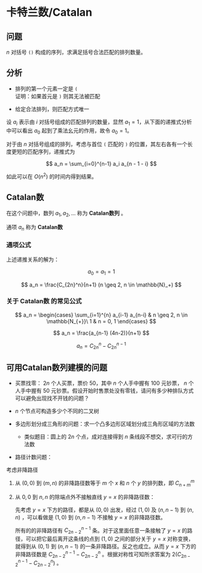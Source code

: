 # 卡特兰数/Catalan

## 问题

$n$ 对括号 `()` 构成的序列，求满足括号合法匹配的排列数量。

## 分析

* 排列的第一个元素一定是 `(`  
证明：如果首元是 `)` 则其无法被匹配

* 给定合法排列，则匹配方式唯一

设 $a_i$ 表示由 $i$ 对括号组成的匹配排列的数量，显然 $a_1 = 1$，从下面的递推式分析中可以看出 $a_0$ 起到了乘法幺元的作用，故令 $a_0 = 1$。

对于由 $n$ 对括号组成的排列，考虑与首位 `(` 匹配的 `)` 的位置，其左右各有一个长度更短的匹配序列，递推式为

$$
a_n = \sum_{i=0}^{n-1} a_i a_{n - 1 - i}
$$

如此可以在 $O(n^2)$ 的时间内得到结果。


## Catalan数

在这个问题中，数列 ${a_1, a_2, ...}$ 称为 **Catalan数列** 。

通项 $a_n$ 称为 **Catalan数**

### 通项公式

上述递推关系的解为：

$$
a_0 = a_1 = 1
$$

$$
a_n = \frac{C_{2n}^n}{n+1} (n \geq 2, n \in \mathbb{N}_+)
$$

### 关于 Catalan数 的常见公式

$$
a_n = \begin{cases} \sum_{i=1}^{n} a_{i-1} a_{n-i} & n \geq 2, n \in \mathbb{N_{+}}\ 1 & n = 0, 1 \end{cases}
$$

$$
a_n = \frac{a_{n-1} (4n-2)}{n+1}
$$

$$
a_n = C_{2n}^{n} - C_{2n}^{n-1}
$$

## 可用Catalan数列建模的问题

* 买票找零： $2n$ 个人买票，票价 $50$，其中 $n$ 个人手中握有 $100$ 元钞票， $n$ 个人手中握有 $50$ 元钞票。假设开始时售票处没有零钱，请问有多少种排队方式可以避免出现找不开钱的问题？

* $n$ 个节点可构造多少个不同的二叉树

* 多边形划分成三角形的问题：求一个凸多边形区域划分成三角形区域的方法数

    * 类似题目：圆上的 $2n$ 个点，成对连接得到 $n$ 条线段不想交，求可行的方法数

* 路径计数问题：

考虑非降路径

1. 从 $(0, 0)$ 到 $(m, n)$ 的非降路径数等于 $m$ 个 $x$ 和 $n$ 个 $y$ 的排列数，即 $C_{n + m}^m$

2. 从 $0, 0$ 到 $n, n$ 的除端点外不接触直线 $y = x$ 的非降路径数：

    先考虑 $y=x$ 下方的路径，都是从 $(0, 0)$ 出发，经过 $(1, 0)$ 及 $(n, n-1)$ 到 $(n,n)$ ，可以看做是 $(1,0)$ 到 $(n,n-1)$ 不接触 $y=x$ 的非降路径数。

    所有的的非降路径有 $C_{2n-2}^{n-1}$ 条。对于这里面任意一条接触了 $y=x$ 的路径，可以把它最后离开这条线的点到 $(1,0)$ 之间的部分关于 $y=x$ 对称变换，就得到从 $(0,1)$ 到 $(n,n-1)$ 的一条非降路径。反之也成立。从而 $y=x$ 下方的非降路径数是 $C_{2n-2}^{n-1} - C_{2n-2}^n$ 。根据对称性可知所求答案为 $2(C_{2n-2}^{n-1} - C_{2n-2}^n)$ 。

